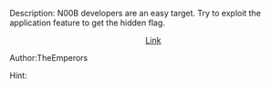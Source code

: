 Description:
N00B developers are an easy target. Try to exploit the application feature to get the hidden flag.

<center><a href="https://web1.ctfsecurinets.com/" target="_blank">Link</a></center>

Author:TheEmperors

Hint:
